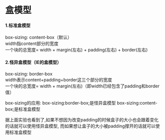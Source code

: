# 盒模型

#### 1.标准盒模型
box-sizing: content-box（默认）<br>
width指content部分的宽度<br>
一个块的总宽度= width + margin(左右) + padding(左右) + border(左右)<br>

#### 2.怪异盒模型（IE的盒模型）
box-sizing: border-box <br>
width表示content+padding+border这三个部分的宽度<br>
一个块的总宽度= width + margin(左右)（即width已经包含了padding和border值）<br>



box-sizing的应用:
box-sizing:border-box;是怪异盒模型
box-sizing:content-box;是标准盒模型

据上面实验也看到了,如果不想因为改变padding的时候盒子的大小也会跟着变化的话就可以使用怪异盒模型,
而如果想让盒子的大小被padding撑开的话就可以使用标准盒模型